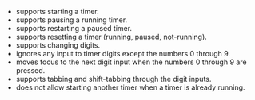 - supports starting a timer.
- supports pausing a running timer.
- supports restarting a paused timer.
- supports resetting a timer (running, paused, not-running).
- supports changing digits.
- ignores any input to timer digits except the numbers 0 through 9.
- moves focus to the next digit input when the numbers 0 through 9 are pressed.
- supports tabbing and shift-tabbing through the digit inputs.
- does not allow starting another timer when a timer is already running.
